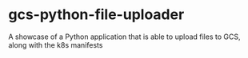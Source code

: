 # gcs-python-file-uploader
A showcase of a Python application that is able to upload files to GCS, along with the k8s manifests
